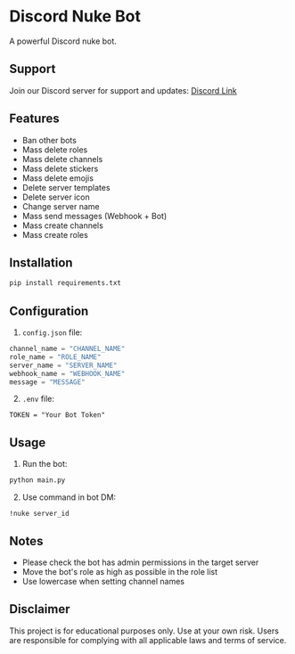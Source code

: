 # Discord Nuke Bot

A powerful Discord nuke bot.

## Support

Join our Discord server for support and updates: [Discord Link](https://discord.gg/R7ybdvBSuM)

## Features

- Ban other bots
- Mass delete roles
- Mass delete channels
- Mass delete stickers
- Mass delete emojis
- Delete server templates
- Delete server icon
- Change server name
- Mass send messages (Webhook + Bot)
- Mass create channels
- Mass create roles

## Installation

```bash
pip install requirements.txt
```

## Configuration

1. `config.json` file:

```python
channel_name = "CHANNEL_NAME"
role_name = "ROLE_NAME"
server_name = "SERVER_NAME"
webhook_name = "WEBHOOK_NAME"
message = "MESSAGE"
```

2. `.env` file:

```
TOKEN = "Your Bot Token"
```

## Usage

1. Run the bot:
```bash
python main.py
```

2. Use command in bot DM:

```
!nuke server_id
```

## Notes

- Please check the bot has admin permissions in the target server
- Move the bot's role as high as possible in the role list
- Use lowercase when setting channel names

## Disclaimer

This project is for educational purposes only. Use at your own risk. Users are responsible for complying with all applicable laws and terms of service.
